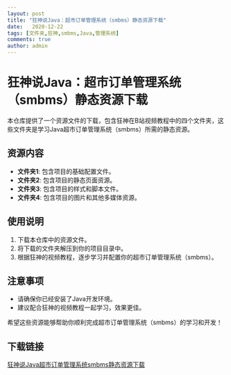 ```yaml
---
layout: post
title: "狂神说Java：超市订单管理系统（smbms）静态资源下载"
date:   2020-12-22
tags: [文件夹,狂神,smbms,Java,管理系统]
comments: true
author: admin
---
```

# 狂神说Java：超市订单管理系统（smbms）静态资源下载

本仓库提供了一个资源文件的下载，包含狂神在B站视频教程中的四个文件夹，这些文件夹是学习Java超市订单管理系统（smbms）所需的静态资源。

## 资源内容

- **文件夹1**: 包含项目的基础配置文件。
- **文件夹2**: 包含项目的静态页面资源。
- **文件夹3**: 包含项目的样式和脚本文件。
- **文件夹4**: 包含项目的图片和其他多媒体资源。

## 使用说明

1. 下载本仓库中的资源文件。
2. 将下载的文件夹解压到你的项目目录中。
3. 根据狂神的视频教程，逐步学习并配置你的超市订单管理系统（smbms）。

## 注意事项

- 请确保你已经安装了Java开发环境。
- 建议配合狂神的视频教程一起学习，效果更佳。

希望这些资源能够帮助你顺利完成超市订单管理系统（smbms）的学习和开发！

## 下载链接

[狂神说Java超市订单管理系统smbms静态资源下载](https://pan.quark.cn/s/62202c439f89)